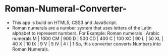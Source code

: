 # Roman-Numeral-Converter-
* This app is build on HTML5, CSS3 and JavaScript.
* Roman numerals are a number system that uses letters of the Latin alphabet to represent numbers.
For Example:
Roman numerals 	     |      Arabic numerals
    M	               |           1000
   CM	               |           900
    D	               |           500
   CD	               |           400
    C	               |           100
   XC	               |           90
    L	               |           50
   XL	               |           40
    X	               |           10
   IX	               |           9
    V	               |           5
   IV	               |           4
    I	               |           1
  So, this converter converts Numbers into Roman Numerals.
